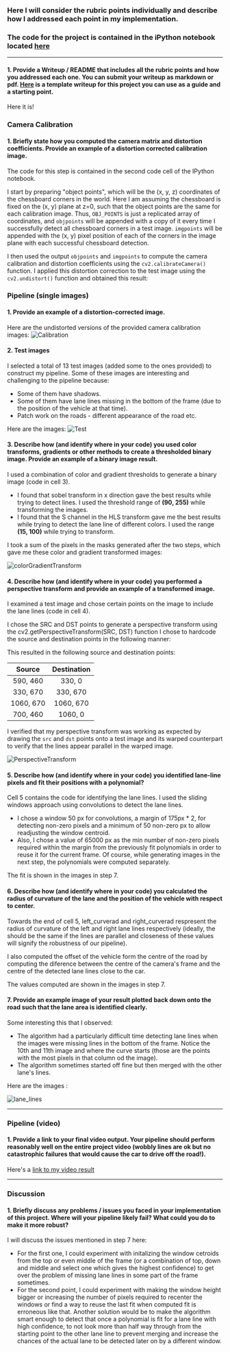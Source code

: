 [//]: # (Image References)

[image1]: ./writeup_data/calibration_images.png "Calibration"
[image2]: ./writeup_data/test_images.png "Test"
[image3]: ./writeup_data/color_gradient_transform.png "colorGradientTransform"
[image4]: ./writeup_data/perspective_transform.png "PerspectiveTransform"
[image5]: ./writeup_data/lane_lines.png "lane_lines"
[image6]: ./writeup_data/example_output.jpg "Output"
[video1]: ./project_video.mp4 "Video"

### Here I will consider the rubric points individually and describe how I addressed each point in my implementation.  

### The code for the project is contained in the iPython notebook located [here](https://github.com/saajanis/CarND/blob/master/CarND-PreProject4/AdvancedLaneLines/pipeline.ipynb)

---
#### 1. Provide a Writeup / README that includes all the rubric points and how you addressed each one.  You can submit your writeup as markdown or pdf.  [Here](https://github.com/udacity/CarND-Advanced-Lane-Lines/blob/master/writeup_template.md) is a template writeup for this project you can use as a guide and a starting point.  

Here it is!

### Camera Calibration

#### 1. Briefly state how you computed the camera matrix and distortion coefficients. Provide an example of a distortion corrected calibration image.

The code for this step is contained in the second code cell of the IPython notebook.  

I start by preparing "object points", which will be the (x, y, z) coordinates of the chessboard corners in the world. Here I am assuming the chessboard is fixed on the (x, y) plane at z=0, such that the object points are the same for each calibration image.  Thus, `OBJ_POINTS` is just a replicated array of coordinates, and `objpoints` will be appended with a copy of it every time I successfully detect all chessboard corners in a test image.  `imgpoints` will be appended with the (x, y) pixel position of each of the corners in the image plane with each successful chessboard detection.  

I then used the output `objpoints` and `imgpoints` to compute the camera calibration and distortion coefficients using the `cv2.calibrateCamera()` function.  I applied this distortion correction to the test image using the `cv2.undistort()` function and obtained this result: 


### Pipeline (single images)

#### 1. Provide an example of a distortion-corrected image.

Here are the undistorted versions of the provided camera calibration images:
![Calibration][image1]

#### 2. Test images

I selected a total of 13 test images (added some to the ones provided) to construct my pipeline. Some of these images are interesting and challenging to the pipeline because:

* Some of them have shadows.
* Some of them have lane lines missing in the bottom of the frame (due to the position of the vehicle at that time).
* Patch work on the roads - different appearance of the road etc.

Here are the images: 
![Test][image2]

#### 3. Describe how (and identify where in your code) you used color transforms, gradients or other methods to create a thresholded binary image.  Provide an example of a binary image result.

I used a combination of color and gradient thresholds to generate a binary image (code in cell 3).  

* I found that sobel transform in x direction gave the best results while trying to detect lines. I used the threshold range of <b>(90, 255)</b> while transforming the images.
* I found that the S channel in the HLS transform gave me the best results while trying to detect the lane line of different colors. I used the range <b>(15, 100)</b> while trying to transform.

I took a sum of the pixels in the masks generated after the two steps, which gave me these color and gradient transformed images:

![colorGradientTransform][image3]

#### 4. Describe how (and identify where in your code) you performed a perspective transform and provide an example of a transformed image.

I examined a test image and chose certain points on the image to include the lane lines (code in cell 4).

I chose the SRC and DST points to generate a perspective transform using the cv2.getPerspectiveTransform(SRC, DST) function  I chose to hardcode the source and destination points in the following manner:

This resulted in the following source and destination points:

| Source        | Destination   | 
|:-------------:|:-------------:| 
| 590, 460      | 330, 0        | 
| 330, 670      | 330, 670      |
| 1060, 670     | 1060, 670     |
| 700, 460      | 1060, 0       |

I verified that my perspective transform was working as expected by drawing the `src` and `dst` points onto a test image and its warped counterpart to verify that the lines appear parallel in the warped image.

![PerspectiveTransform][image4]

#### 5. Describe how (and identify where in your code) you identified lane-line pixels and fit their positions with a polynomial?

Cell 5 contains the code for identifying the lane lines. I used the sliding windows approach using convolutions to detect the lane lines.

* I chose a window 50 px for convolutions, a margin of 175px * 2, for detecting non-zero pixels and a minimum of 50 non-zero px to allow readjusting the window centroid.
* Also, I chose a value of 65000 px as the min number of non-zero pixels required within the margin from the previously fit polynomials in order to reuse it for the current frame. Of course, while generating images in the next step, the polynomials were computed separately.

The fit is shown in the images in step 7.

#### 6. Describe how (and identify where in your code) you calculated the radius of curvature of the lane and the position of the vehicle with respect to center.

Towards the end of cell 5, left_curverad and right_curverad respresent the radius of curvature of the left and right lane lines respectively (ideally, the should be the same if the lines are parallel and closeness of these values will signify the robustness of our pipeline). 

I also computed the offset of the vehicle form the centre of the road by computing the diference between the centre of the camera's frame and the centre of the detected lane lines close to the car.

The values computed are shown in the images in step 7.

#### 7. Provide an example image of your result plotted back down onto the road such that the lane area is identified clearly.

Some interesting this that I observed:
* The algorithm had a particularly difficult time detecting lane lines when the images were missing lines in the bottom of the frame. Notice the 10th and 11th image and where the curve starts (those are the points with the most pixels in that column od the image).
* The algorithm sometimes started off fine but then merged with the other lane's lines. 

Here are the images :

![lane_lines][image5]

---

### Pipeline (video)

#### 1. Provide a link to your final video output.  Your pipeline should perform reasonably well on the entire project video (wobbly lines are ok but no catastrophic failures that would cause the car to drive off the road!).

Here's a [link to my video result](https://youtu.be/CVde9Pet_UA)

---

### Discussion

#### 1. Briefly discuss any problems / issues you faced in your implementation of this project.  Where will your pipeline likely fail?  What could you do to make it more robust?

I will discuss the issues mentioned in step 7 here:
* For the first one, I could experiment with initalizing the window cetroids from the top or even middle of the frame (or a combination of top, down and middle and select one which gives the highest confidence) to get over the problem of missing lane lines in some part of the frame sometimes.
* For the second point, I could experiment with making the window height bigger or increasing the number of pixels required to recenter the windows or find a way to reuse the last fit when computed fit is erroneous like that. Another solution would be to make the algorithm smart enough to detect that once a polynomial is fit for a lane line with high confidence, to not look more than half way through from the starting point to the other lane line to prevent merging and increase the chances of the actual lane to be detected later on by a different window.